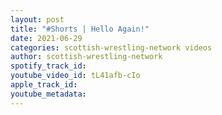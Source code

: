```yaml
---
layout: post
title: "#Shorts | Hello Again!"
date: 2021-06-29
categories: scottish-wrestling-network videos
author: scottish-wrestling-network
spotify_track_id: 
youtube_video_id: tL41afb-cIo
apple_track_id: 
youtube_metadata: 
---
```

